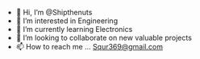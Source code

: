 - 👋 Hi, I’m @Shipthenuts
- 👀 I’m interested in Engineering
- 🌱 I’m currently learning Electronics
- 💞️ I’m looking to collaborate on new valuable projects
- 📫 How to reach me ... Squr369@gmail.com

<!---
Shipthenuts/Shipthenuts is a ✨ special ✨ repository because its `README.md` (this file) appears on your GitHub profile.
You can click the Preview link to take a look at your changes.
--->
